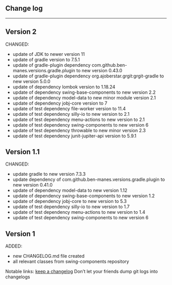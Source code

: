 ## Change log
----------------------

Version 2
-------------

CHANGED:

- update of JDK to newer version 11
- update of gradle version to 7.5.1
- update of gradle-plugin dependency com.github.ben-manes.versions.gradle.plugin to new version 0.43.0
- update of gradle-plugin dependency org.ajoberstar.grgit:grgit-gradle to new version 5.0.0
- update of dependency lombok version to 1.18.24
- update of dependency swing-base-components to new version 2.2
- update of dependency model-data to new minor module version 2.1
- update of dependency jobj-core version to 7
- update of test dependency file-worker version to 11.4
- update of test dependency silly-io to new version to 2.1
- update of test dependency menu-actions to new version to 2.1
- update of test dependency swing-components to new version 6
- update of test dependency throwable to new minor version 2.3
- update of test dependency junit-jupiter-api version to 5.9.1

Version 1.1
-------------

CHANGED:

- update gradle to new version 7.3.3
- update dependency of com.github.ben-manes.versions.gradle.plugin to new version 0.41.0
- update of dependency model-data to new version 1.12
- update of dependency swing-base-components to new version 1.2
- update of dependency jobj-core to new version to 5.3
- update of test dependency silly-io to new version to 1.7
- update of test dependency menu-actions to new version to 1.4
- update of test dependency swing-components to new version 6

Version 1
-------------

ADDED:

- new CHANGELOG.md file created
- all relevant classes from swing-components repository

Notable links:
[keep a changelog](http://keepachangelog.com/en/1.0.0/) Don’t let your friends dump git logs into changelogs
